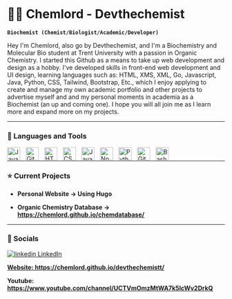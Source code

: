 # 👨‍🔬 Chemlord - Devthechemist

**`Biochemist (Chemist/Biologist/Academic/Developer)`**

Hey I'm Chemlord, also go by Devthechemist, and I'm a Biochemistry and Molecular Bio student at Trent University with a passion in Organic Chemistry. I started this Github as a means to take up web development and design as a hobby. I've developed skills in front-end web development and UI design, learning languages such as: HTML, XMS, XML, Go, Javascript, Java, Python, CSS, Tailwind, Bootstrap, Etc., which I enjoy applying to create and manage my own academic portfolio and other projects to advertise myself and and my personal moments in academia as a Biochemist (an up and coming one). I hope you will all join me as I learn more and expand more on my projects.

---

### 🧰 Languages and Tools

<img align="left" alt="Java" width="30px" style="padding-right:10px;" src="https://cdn.jsdelivr.net/gh/devicons/devicon/icons/java/java-original.svg"/>
<img align="left" alt="Git" width="30px" style="padding-right:10px;" src="https://cdn.jsdelivr.net/gh/devicons/devicon/icons/git/git-original.svg" />
<img align="left" alt="HTML" width="30px" style="padding-right:10px;" src="https://cdn.jsdelivr.net/gh/devicons/devicon/icons/html5/html5-plain.svg" />
<img align="left" alt="CSS" width="30px" style="padding-right:10px;" src="https://cdn.jsdelivr.net/gh/devicons/devicon/icons/css3/css3-plain.svg" />
<img align="left" alt="JavaScript" width="30px" style="padding-right:10px;" src="https://cdn.jsdelivr.net/gh/devicons/devicon/icons/javascript/javascript-plain.svg" />
<img align="left" alt="NodeJS" width="30px" style="padding-right:10px;" src="https://cdn.jsdelivr.net/gh/devicons/devicon/icons/nodejs/nodejs-original.svg" />
<img align="left" alt="Python" width="30px" style="padding-right:10px;" src="https://cdn.jsdelivr.net/gh/devicons/devicon/icons/python/python-plain.svg" />
<img align="left" alt="GitHub" width="30px" style="padding-right:10px;" src="https://cdn.jsdelivr.net/gh/devicons/devicon/icons/github/github-original.svg" />
<img align="left" alt="Bash" width="30px" style="padding-right:10px;" src="https://cdn.jsdelivr.net/gh/devicons/devicon/icons/bash/bash-original.svg" />

<br />

---

### ⭐ Current Projects

- **Personal Website → Using Hugo**

- **Organic Chemistry Database → https://chemlord.github.io/chemdatabase/**

---

### 📱 Socials

<p>
  <a href="https://www.linkedin.com/in/devbagchi/" rel="nofollow noreferrer">
    <img src="https://i.stack.imgur.com/gVE0j.png" alt="linkedin"> LinkedIn
    
**Website: https://chemlord.github.io/devthechemistt/**

**Youtube: https://www.youtube.com/channel/UCTVmOmzMtWA7k5lcWv2DrkQ**
